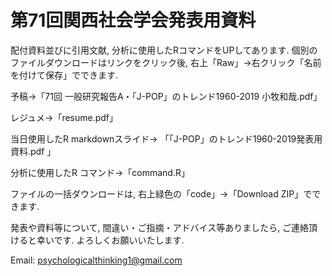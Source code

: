 # 第71回関西社会学会発表用資料


配付資料並びに引用文献, 分析に使用したRコマンドをUPしてあります. 個別のファイルダウンロードはリンクをクリック後, 右上「Raw」→右クリック「名前を付けて保存」でできます. 

予稿→「71回 一般研究報告A・「J-POP」のトレンド1960-2019 小牧和哉.pdf」

レジュメ→「resume.pdf」

当日使用したR markdownスライド→ 「「J-POP」のトレンド1960-2019発表用資料.pdf 」

分析に使用したR コマンド→「command.R」

ファイルの一括ダウンロードは, 右上緑色の「code」→「Download ZIP」でできます. 

発表や資料等について, 間違い・ご指摘・アドバイス等ありましたら, ご連絡頂けると幸いです. よろしくお願いいたします. 

Email: psychologicalthinking1@gmail.com
